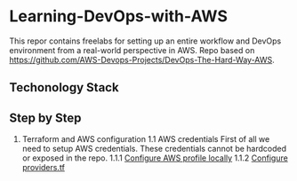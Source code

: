 # Learning-DevOps-with-AWS
This repor contains freelabs for setting up an entire workflow and DevOps environment from a real-world perspective in AWS. Repo based on https://github.com/AWS-Devops-Projects/DevOps-The-Hard-Way-AWS.

## Techonology Stack

## Step by Step
1. Terraform and AWS configuration
 1.1 AWS credentials
   First of all we need to setup AWS credentials. These credentials cannot be hardcoded or exposed in the repo.
   1.1.1 [Configure AWS profile locally](https://docs.aws.amazon.com/toolkit-for-visual-studio/latest/user-guide/keys-profiles-credentials.html)
   1.1.2 [Configure providers.tf](https://github.com/Sarony11/Learning-DevOps-with-AWS/commit/981b956758421770ccc5837f662ceb4877458dcd)